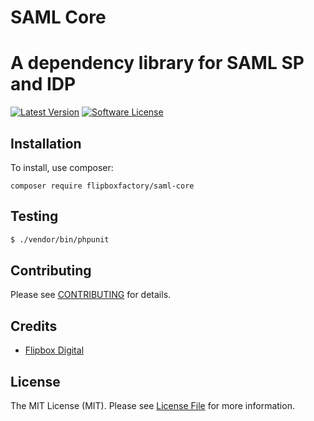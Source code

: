 # SAML Core
# A dependency library for SAML SP and IDP
[![Latest Version](https://img.shields.io/github/release/flipboxfactory/saml-core.svg?style=flat-square)](https://github.com/flipboxfactory/saml-core/releases)
[![Software License](https://img.shields.io/badge/license-MIT-brightgreen.svg?style=flat-square)](LICENSE.md)

## Installation

To install, use composer:

```
composer require flipboxfactory/saml-core
```

## Testing

``` bash
$ ./vendor/bin/phpunit
```

## Contributing

Please see [CONTRIBUTING](https://github.com/flipboxfactory/saml-core/blob/master/CONTRIBUTING.md) for details.


## Credits

- [Flipbox Digital](https://github.com/flipbox)

## License

The MIT License (MIT). Please see [License File](https://github.com/flipboxfactory/saml-core/blob/master/LICENSE) for more information.
